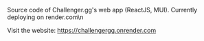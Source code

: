 Source code of Challenger.gg's web app (ReactJS, MUI). Currently deploying on render.com\n

Visit the website: https://challengergg.onrender.com 
